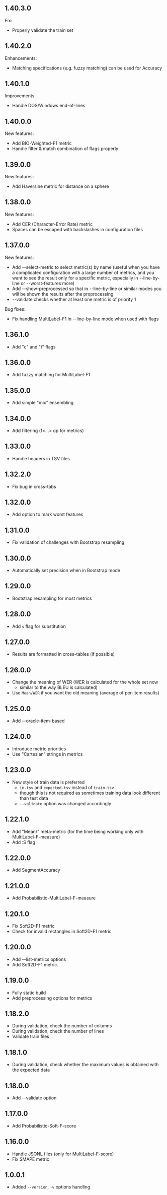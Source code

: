 
## 1.40.3.0

Fix:

* Properly validate the train set

## 1.40.2.0

Enhancements:

* Matching specifications (e.g. fuzzy matching) can be used for Accuracy

## 1.40.1.0

Improvements:

* Handle DOS/Windows end-of-lines

## 1.40.0.0

New features:

* Add BIO-Weighted-F1 metric
* Handle filter & match combination of flags properly

## 1.39.0.0

New features:

* Add Haversine metric for distance on a sphere

## 1.38.0.0

New features:

* Add CER (Character-Error Rate) metric
* Spaces can be escaped with backslashes in configuration files

## 1.37.0.0

New features:

* Add --select-metric to select metric(s) by name (useful when you
  have a complicated configuration with a large number of metrics,
  and you want to see the result only for a specific metric, especially
  in --line-by-line or --worst-features more)
* Add --show-preprocessed so that in --line-by-line or similar modes you
  will be shown the results after the proprocessing
* --validate checks whether at least one metric is of priority 1

Bug fixes:

* Fix handling MultiLabel-F1 in --line-by-line mode when used with flags

## 1.36.1.0

* Add "c" and "t" flags

## 1.36.0.0

* Add fuzzy matching for MultiLabel-F1

## 1.35.0.0

* Add simple "mix" ensembling

## 1.34.0.0

* Add filtering (f<...> op for metrics)

## 1.33.0.0

* Handle headers in TSV files

## 1.32.2.0

* Fix bug in cross-tabs

## 1.32.0.0

* Add option to mark worst features

## 1.31.0.0

* Fix validation of challenges with Bootstrap resampling

## 1.30.0.0

* Automatically set precision when in Bootstrap mode

## 1.29.0.0

* Bootstrap resampling for most metrics

## 1.28.0.0

* Add `s` flag for substitution

## 1.27.0.0

* Results are formatted in cross-tables (if possible)

## 1.26.0.0

* Change the meaning of WER (WER is calculated for the whole set now
  - similar to the way BLEU is calculated)
* Use `Mean/WER` if you want the old meaning (average of per-item results)

## 1.25.0.0

* Add --oracle-item-based

## 1.24.0.0

* Introduce metric priorities
* Use "Cartesian" strings in metrics

## 1.23.0.0

* New style of train data is preferred
  - `in.tsv` and `expected.tsv` instead of `train.tsv`
  - though this is not required as sometimes training data look different than test data
  - `--validate` option was changed accordingly

## 1.22.1.0

* Add "Mean/" meta-metric (for the time being working only with MultiLabel-F-measure)
* Add :S flag

## 1.22.0.0

* Add SegmentAccuracy

## 1.21.0.0

* Add Probabilistic-MultiLabel-F-measure

## 1.20.1.0

* Fix Soft2D-F1 metric
* Check for invalid rectangles in Soft2D-F1 metric

## 1.20.0.0

* Add --list-metrics options
* Add Soft2D-F1 metric.

## 1.19.0.0

* Fully static build
* Add preprocessing options for metrics

## 1.18.2.0

* During validation, check the number of columns
* During validation, check the number of lines
* Validate train files

## 1.18.1.0

* During validation, check whether the maximum values is obtained with the expected data

## 1.18.0.0

* Add --validate option

## 1.17.0.0

* Add Probabilistic-Soft-F-score

## 1.16.0.0

* Handle JSONL files (only for MultiLabel-F-score)
* Fix SMAPE metric

## 1.0.0.1

* Added `--version`, `-v` options handling
